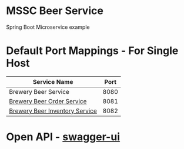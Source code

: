 
# MSSC Beer Service

Spring Boot Microservice example

# Default Port Mappings - For Single Host
| Service Name | Port | 
| --------| -----|
| Brewery Beer Service | 8080 |
| [Brewery Beer Order Service](https://github.com/9aN3D/mssc-beer-order-service) | 8081 |
| [Brewery Beer Inventory Service](https://github.com/9aN3D/mssc-beer-inventory-service) | 8082 |

# Open API - [swagger-ui](http://localhost:8080/swagger-ui/index.html)
